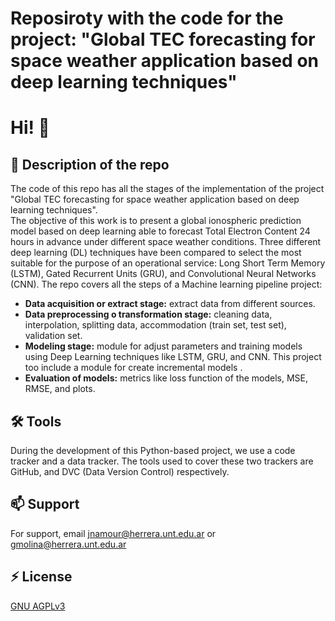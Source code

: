 # Reposiroty with the code for the project: "Global TEC forecasting for space weather application based on deep learning techniques"


# Hi! 👋

## 🚀 Description of the repo
The code of this repo has all the stages of the implementation of the project "Global TEC forecasting for space weather application based on deep learning techniques".  
The objective of this work is to present a global ionospheric prediction model based on deep learning able to forecast Total Electron Content 24 hours in advance under different space weather conditions. Three different deep learning (DL) techniques have been compared to select the most suitable for the purpose of an operational service: Long Short Term Memory (LSTM), Gated Recurrent Units (GRU), and Convolutional Neural Networks (CNN).
The repo covers all the steps of a Machine learning pipeline project:

- **Data acquisition or extract stage:** extract data from different sources.
- **Data preprocessing o transformation stage:** cleaning data, interpolation, splitting data, accommodation (train set, test set), validation set.
- **Modeling stage:** module for adjust parameters and training models using Deep Learning techniques like LSTM, GRU, and CNN. This project too include a module for create incremental models .
- **Evaluation of models:** metrics like loss function of the models, MSE, RMSE, and plots.


## 🛠 Tools
During the development of this Python-based project, we use a code tracker and a data tracker. The tools used to cover these two trackers are GitHub, and DVC (Data Version Control) respectively.

## 📫 Support

For support, email jnamour@herrera.unt.edu.ar or gmolina@herrera.unt.edu.ar

## ⚡️ License

[GNU AGPLv3](https://choosealicense.com/licenses/agpl-3.0/)
